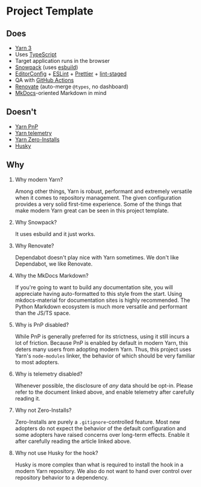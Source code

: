 # Project Template

## Does

-   [Yarn 3](https://yarnpkg.com/)
-   Uses [TypeScript](https://www.typescriptlang.org/)
-   Target application runs in the browser
-   [Snowpack](https://www.snowpack.dev/) (uses [esbuild](https://esbuild.github.io/))
-   [EditorConfig](https://editorconfig.org/) + [ESLint](https://eslint.org/) + [Prettier](https://prettier.io/) + [lint-staged](https://github.com/okonet/lint-staged)
-   QA with [GitHub Actions](https://github.com/features/actions)
-   [Renovate](https://github.com/renovatebot/renovate) (auto-merge `@types`, no dashboard)
-   [MkDocs](https://www.mkdocs.org/)-oriented Markdown in mind

## Doesn't

-   [Yarn PnP](https://yarnpkg.com/features/pnp)
-   [Yarn telemetry](https://yarnpkg.com/advanced/telemetry)
-   [Yarn Zero-Installs](https://yarnpkg.com/features/zero-installs)
-   [Husky](https://github.com/typicode/husky)

## Why

1.  Why modern Yarn?

    Among other things, Yarn is robust, performant and extremely versatile when it comes to repository management. The given configuration provides a very solid first-time experience. Some of the things that make modern Yarn great can be seen in this project template.

1.  Why Snowpack?

    It uses esbuild and it just works.

1.  Why Renovate?

    Dependabot doesn't play nice with Yarn sometimes. We don't like Dependabot, we like Renovate.

1.  Why the MkDocs Markdown?

    If you're going to want to build any documentation site, you will appreciate having auto-formatted to this style from the start. Using mkdocs-material for documentation sites is highly recommended. The Python Markdown ecosystem is much more versatile and performant than the JS/TS space.

1.  Why is PnP disabled?

    While PnP is generally preferred for its strictness, using it still incurs a lot of friction. Because PnP is enabled by default in modern Yarn, this deters many users from adopting modern Yarn. Thus, this project uses Yarn's `node-modules` linker, the behavior of which should be very familiar to most adopters.

1.  Why is telemetry disabled?

    Whenever possible, the disclosure of _any_ data should be opt-in. Please refer to the document linked above, and enable telemetry after carefully reading it.

1.  Why not Zero-Installs?

    Zero-Installs are purely a `.gitignore`-controlled feature. Most new adopters do not expect the behavior of the default configuration and some adopters have raised concerns over long-term effects. Enable it after carefully reading the article linked above.

1.  Why not use Husky for the hook?

    Husky is more complex than what is required to install the hook in a modern Yarn repository. We also do not want to hand over control over repository behavior to a dependency.
